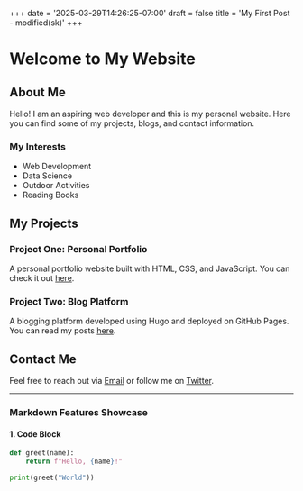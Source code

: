 +++
date = '2025-03-29T14:26:25-07:00'
draft = false 
title = 'My First Post - modified(sk)'
+++

# Welcome to My Website

## About Me

Hello! I am an aspiring web developer and this is my personal website. Here you can find some of my projects, blogs, and contact information.

### My Interests

- Web Development
- Data Science
- Outdoor Activities
- Reading Books

## My Projects

### Project One: Personal Portfolio

A personal portfolio website built with HTML, CSS, and JavaScript. You can check it out [here](https://yourportfolio.com).

### Project Two: Blog Platform

A blogging platform developed using Hugo and deployed on GitHub Pages. You can read my posts [here](https://yourblog.com).

## Contact Me

Feel free to reach out via [Email](mailto:yourname@example.com) or follow me on [Twitter](https://twitter.com/yourprofile).

---

### Markdown Features Showcase

#### 1. Code Block

```python
def greet(name):
    return f"Hello, {name}!"

print(greet("World"))
